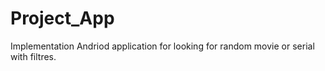 # Project_App
Implementation Andriod application for looking for random movie or serial with filtres.

